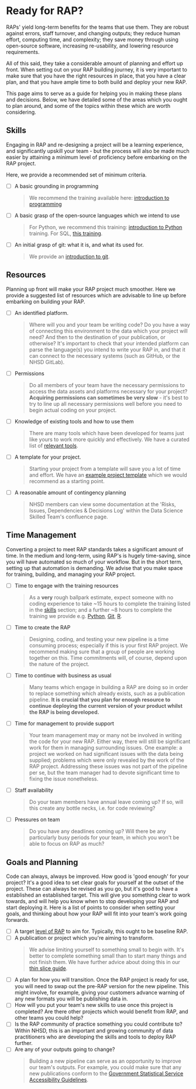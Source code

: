# Ready for RAP?

RAPs' yield long-term benefits for the teams that use them. They are robust against errors, staff turnover, and changing outputs; they reduce human effort, computing time, and complexity; they save money through using open-source software, increasing re-usability, and lowering resource requirements.

All of this said, they take a considerable amount of planning and effort up front. When setting out on your RAP building journey, it is very important to make sure that you have the right resources in place, that you have a clear plan, and that you have ample time to both build and deploy your new RAP.

This page aims to serve as a guide for helping you in making these plans and decisions. Below, we have detailed some of the areas which you ought to plan around, and some of the topics within these which are worth considering.

## Skills

Engaging in RAP and re-designing a project will be a learning experience, and significantly upskill your team - but the process will also be made much easier by attaining a minimum level of proficiency before embarking on the RAP project.

Here, we provide a recommended set of minimum criteria.

- [ ] A basic grounding in programming
  > We recommend the training available here: [introduction to programming]
- [ ] A basic grasp of the open-source languages which we intend to use
  > For Python, we recommend this training: [introduction to Python] training. For SQL, [this training].
- [ ] An initial grasp of git: what it is, and what its used for.
  > We provide an [introduction to git][git].

## Resources

Planning up front will make your RAP project much smoother. Here we provide a suggested list of resources which are advisable to line up before embarking on building your RAP.

- [ ] An identified platform.
  > Where will you and your team be writing code? Do you have a way of connecting this environment to the data which your project will need? And then to the destination of your publication, or otherwise? It's important to check that your intended platform can parse the language(s) you intend to write your RAP in, and that it can connect to the necessary systems (such as GitHub, or the NHSD GitLab).
- [ ] Permissions
  > Do all members of your team have the necessary permissions to access the data assets and platforms necessary for your project? **Acquiring permissions can sometimes be very slow** - it's best to try to line up all necessary permissions well before you need to begin actual coding on your project.
- [ ] Knowledge of existing tools and how to use them
  > There are many tools which have been developed for teams just like yours to work more quickly and effectively. We have a curated list of [relevant tools].
- [ ] A template for your project.
  > Starting your project from a template will save you a lot of time and effort. We have an [example project template] which we would recommend as a starting point.
- [ ] A reasonable amount of contingency planning
  > NHSD members can view some documentation at the 'Risks, Issues, Dependencies & Decisions Log' within the Data Science Skilled Team's confluence page.

## Time Management

Converting a project to meet RAP standards takes a significant amount of time. In the medium and long-term, using RAP's is hugely time-saving, since you will have automated so much of your workflow. But in the short term, setting up that automation is demanding. We advise that you make space for training, building, and managing your RAP project.

- [ ] Time to engage with the training resources
  > As a **very** rough ballpark estimate, expect someone with no coding experience to take ~15 hours to complete the training listed in the [skills] section; and a further ~8 hours to complete the training we provide e.g. [Python], [Git], [R].
- [ ] Time to create the RAP
  > Designing, coding, and testing your new pipeline is a time consuming process; especially if this is your first RAP project. We recommend making sure that a group of people are working together on this. Time commitments will, of course, depend upon the nature of the project.
- [ ] Time to continue with business as usual
  > Many teams which engage in building a RAP are doing so in order to replace something which already exists, such as a publication pipeline. **It is crucial that you plan for enough resource to continue deploying the current version of your product whilst the RAP is being developed.**
- [ ] Time for management to provide support
  > Your team management may or many not be involved in writing the code for your new RAP. Either way, there will still be significant work for them in managing surrounding issues. One example: a project we worked on had significant issues with the data being supplied; problems which were only revealed by the work of the RAP project. Addressing these issues was not part of the pipeline per se, but the team manager had to devote significant time to fixing the issue nonetheless.
- [ ] Staff availability
  > Do your team members have annual leave coming up? If so, will this create any bottle necks, i.e. for code reviewing?
- [ ] Pressures on team
  > Do you have any deadlines coming up? Will there be any particularly busy periods for your team, in which you won't be able to focus on RAP as much?

## Goals and Planning

Code can always, always be improved. How good is 'good enough' for your project? It's a good idea to set clear goals for yourself at the outset of the project. These can always be revised as you go, but it's good to have a established an established target. This will give you something clear to work towards, and will help you know when to stop developing your RAP and start deploying it. Here is a list of points to consider when setting your goals, and thinking about how your RAP will fit into your team's work going forwards.

- [ ] A target [level of RAP][level of RAP] to aim for. Typically, this ought to be baseline RAP.
- [ ] A publication or project which you're aiming to transform.
  > We advise limiting yourself to something small to begin with. It's better to complete something small than to start many things and not finish them. We have further advice about doing this in our [thin slice guide][thin slice guide].
- [ ] A plan for how you will transition. Once the RAP project is ready for use, you will need to swap out the pre-RAP version for the new pipeline. This might involve, for example, giving your customers advance warning of any new formats you will be publishing data in.
- [ ] How will you put your team's new skills to use once this project is completed? Are there other projects which would benefit from RAP, and other teams you could help?
- [ ] Is the RAP community of practice something you could contribute to? Within NHSD, this is an important and growing community of data practitioners who are developing the skills and tools to deploy RAP further.
- [ ] Are any of your outputs going to change?
  > Building a new pipeline can serve as an opportunity to improve our team's outputs. For example, you could make sure that any new publications conform to the [Government Statistical Service Accessibility Guidelines].

[Git]: ../training_resources/git/introduction-to-git.md
[relevant tools]: ./tools.md
[Python]: ../training_resources/python/basic-python-data-analysis-operations.md
[R]: ../training_resources/R/README.md
[level of RAP]: ../introduction_to_RAP/levels_of_RAP.md
[thin slice guide]: ../our_RAP_service/thin-slice-strategy.md
[introduction to programming]: https://www.kaggle.com/learn/intro-to-programming
[introduction to Python]: https://www.kaggle.com/learn/python
[this training]: https://www.kaggle.com/learn/intro-to-sql
[example project template]: https://github.com/NHSDigital/rap-package-template
[skills]: #skills
[Government Statistical Service Accessibility Guidelines]: https://gss.civilservice.gov.uk/policy-store/making-analytical-publications-accessible/
